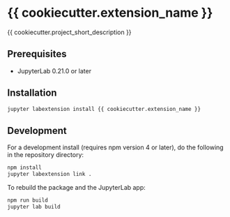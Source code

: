 # {{ cookiecutter.extension_name }}

{{ cookiecutter.project_short_description }}


## Prerequisites

* JupyterLab 0.21.0 or later

## Installation

```bash
jupyter labextension install {{ cookiecutter.extension_name }}
```

## Development

For a development install (requires npm version 4 or later), do the following in the repository directory:

```bash
npm install
jupyter labextension link .
```

To rebuild the package and the JupyterLab app:

```bash
npm run build
jupyter lab build
```
